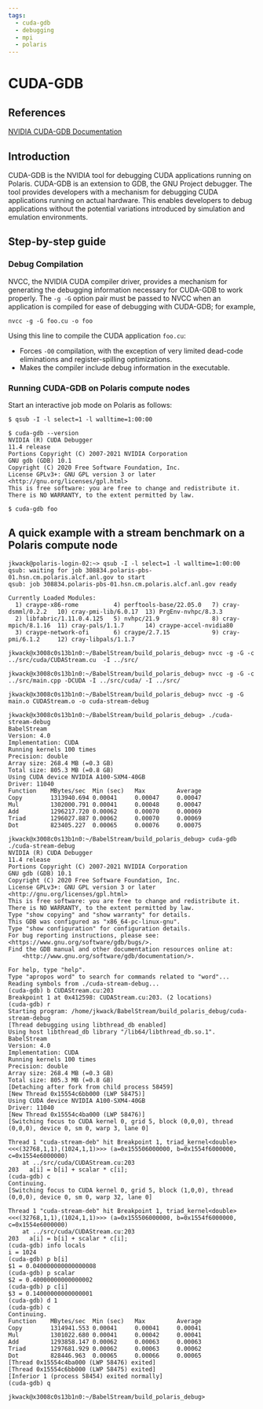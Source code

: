 ```yaml
---
tags:
  - cuda-gdb
  - debugging
  - mpi
  - polaris
---
```


# CUDA-GDB

## References  
[NVIDIA CUDA-GDB Documentation](https://docs.nvidia.com/cuda/cuda-gdb/index.html)  

## Introduction
CUDA-GDB is the NVIDIA tool for debugging CUDA applications running on Polaris. CUDA-GDB is an extension to GDB, the GNU Project debugger. The tool provides developers with a mechanism for debugging CUDA applications running on actual hardware. This enables developers to debug applications without the potential variations introduced by simulation and emulation environments.

## Step-by-step guide
### Debug Compilation
NVCC, the NVIDIA CUDA compiler driver, provides a mechanism for generating the debugging information necessary for CUDA-GDB to work properly. The `-g -G` option pair must be passed to NVCC when an application is compiled for ease of debugging with CUDA-GDB; for example,
```
nvcc -g -G foo.cu -o foo
```
Using this line to compile the CUDA application `foo.cu`:
* Forces `-O0` compilation, with the exception of very limited dead-code eliminations and register-spilling optimizations.
* Makes the compiler include debug information in the executable.

### Running CUDA-GDB on Polaris compute nodes
Start an interactive job mode on Polaris as follows:  
```
$ qsub -I -l select=1 -l walltime=1:00:00

$ cuda-gdb --version
NVIDIA (R) CUDA Debugger
11.4 release
Portions Copyright (C) 2007-2021 NVIDIA Corporation
GNU gdb (GDB) 10.1
Copyright (C) 2020 Free Software Foundation, Inc.
License GPLv3+: GNU GPL version 3 or later <http://gnu.org/licenses/gpl.html>
This is free software: you are free to change and redistribute it.
There is NO WARRANTY, to the extent permitted by law.

$ cuda-gdb foo
```

## A quick example with a stream benchmark on a Polaris compute node

```
jkwack@polaris-login-02:~> qsub -I -l select=1 -l walltime=1:00:00
qsub: waiting for job 308834.polaris-pbs-01.hsn.cm.polaris.alcf.anl.gov to start
qsub: job 308834.polaris-pbs-01.hsn.cm.polaris.alcf.anl.gov ready

Currently Loaded Modules:
  1) craype-x86-rome          4) perftools-base/22.05.0   7) cray-dsmml/0.2.2   10) cray-pmi-lib/6.0.17  13) PrgEnv-nvhpc/8.3.3
  2) libfabric/1.11.0.4.125   5) nvhpc/21.9               8) cray-mpich/8.1.16  11) cray-pals/1.1.7      14) craype-accel-nvidia80
  3) craype-network-ofi       6) craype/2.7.15            9) cray-pmi/6.1.2     12) cray-libpals/1.1.7

jkwack@x3008c0s13b1n0:~/BabelStream/build_polaris_debug> nvcc -g -G -c ../src/cuda/CUDAStream.cu  -I ../src/

jkwack@x3008c0s13b1n0:~/BabelStream/build_polaris_debug> nvcc -g -G -c ../src/main.cpp -DCUDA -I ../src/cuda/ -I ../src/

jkwack@x3008c0s13b1n0:~/BabelStream/build_polaris_debug> nvcc -g -G main.o CUDAStream.o -o cuda-stream-debug

jkwack@x3008c0s13b1n0:~/BabelStream/build_polaris_debug> ./cuda-stream-debug 
BabelStream
Version: 4.0
Implementation: CUDA
Running kernels 100 times
Precision: double
Array size: 268.4 MB (=0.3 GB)
Total size: 805.3 MB (=0.8 GB)
Using CUDA device NVIDIA A100-SXM4-40GB
Driver: 11040
Function    MBytes/sec  Min (sec)   Max         Average     
Copy        1313940.694 0.00041     0.00047     0.00047     
Mul         1302000.791 0.00041     0.00048     0.00047     
Add         1296217.720 0.00062     0.00070     0.00069     
Triad       1296027.887 0.00062     0.00070     0.00069     
Dot         823405.227  0.00065     0.00076     0.00075     

jkwack@x3008c0s13b1n0:~/BabelStream/build_polaris_debug> cuda-gdb ./cuda-stream-debug 
NVIDIA (R) CUDA Debugger
11.4 release
Portions Copyright (C) 2007-2021 NVIDIA Corporation
GNU gdb (GDB) 10.1
Copyright (C) 2020 Free Software Foundation, Inc.
License GPLv3+: GNU GPL version 3 or later <http://gnu.org/licenses/gpl.html>
This is free software: you are free to change and redistribute it.
There is NO WARRANTY, to the extent permitted by law.
Type "show copying" and "show warranty" for details.
This GDB was configured as "x86_64-pc-linux-gnu".
Type "show configuration" for configuration details.
For bug reporting instructions, please see:
<https://www.gnu.org/software/gdb/bugs/>.
Find the GDB manual and other documentation resources online at:
    <http://www.gnu.org/software/gdb/documentation/>.

For help, type "help".
Type "apropos word" to search for commands related to "word"...
Reading symbols from ./cuda-stream-debug...
(cuda-gdb) b CUDAStream.cu:203
Breakpoint 1 at 0x412598: CUDAStream.cu:203. (2 locations)
(cuda-gdb) r      
Starting program: /home/jkwack/BabelStream/build_polaris_debug/cuda-stream-debug 
[Thread debugging using libthread_db enabled]
Using host libthread_db library "/lib64/libthread_db.so.1".
BabelStream
Version: 4.0
Implementation: CUDA
Running kernels 100 times
Precision: double
Array size: 268.4 MB (=0.3 GB)
Total size: 805.3 MB (=0.8 GB)
[Detaching after fork from child process 58459]
[New Thread 0x15554c6bb000 (LWP 58475)]
Using CUDA device NVIDIA A100-SXM4-40GB
Driver: 11040
[New Thread 0x15554c4ba000 (LWP 58476)]
[Switching focus to CUDA kernel 0, grid 5, block (0,0,0), thread (0,0,0), device 0, sm 0, warp 3, lane 0]

Thread 1 "cuda-stream-deb" hit Breakpoint 1, triad_kernel<double><<<(32768,1,1),(1024,1,1)>>> (a=0x155506000000, b=0x1554f6000000, c=0x1554e6000000)
    at ../src/cuda/CUDAStream.cu:203
203   a[i] = b[i] + scalar * c[i];
(cuda-gdb) c
Continuing.
[Switching focus to CUDA kernel 0, grid 5, block (1,0,0), thread (0,0,0), device 0, sm 0, warp 32, lane 0]

Thread 1 "cuda-stream-deb" hit Breakpoint 1, triad_kernel<double><<<(32768,1,1),(1024,1,1)>>> (a=0x155506000000, b=0x1554f6000000, c=0x1554e6000000)
    at ../src/cuda/CUDAStream.cu:203
203   a[i] = b[i] + scalar * c[i];
(cuda-gdb) info locals
i = 1024
(cuda-gdb) p b[i]
$1 = 0.040000000000000008
(cuda-gdb) p scalar
$2 = 0.40000000000000002
(cuda-gdb) p c[i]
$3 = 0.14000000000000001
(cuda-gdb) d 1
(cuda-gdb) c
Continuing.
Function    MBytes/sec  Min (sec)   Max         Average     
Copy        1314941.553 0.00041     0.00041     0.00041     
Mul         1301022.680 0.00041     0.00042     0.00041     
Add         1293858.147 0.00062     0.00063     0.00063     
Triad       1297681.929 0.00062     0.00063     0.00062     
Dot         828446.963  0.00065     0.00066     0.00065     
[Thread 0x15554c4ba000 (LWP 58476) exited]
[Thread 0x15554c6bb000 (LWP 58475) exited]
[Inferior 1 (process 58454) exited normally]
(cuda-gdb) q

jkwack@x3008c0s13b1n0:~/BabelStream/build_polaris_debug> 
```